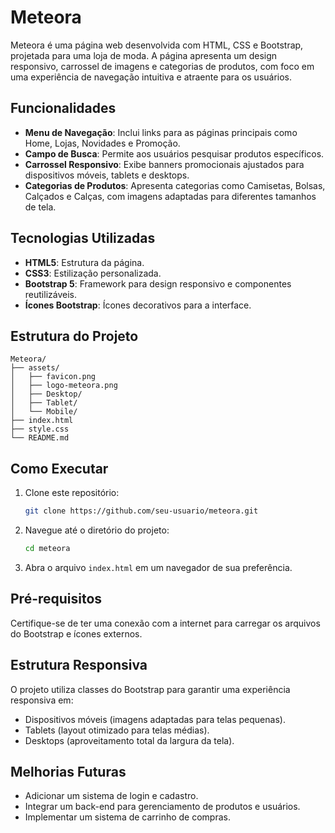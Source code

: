 # Meteora

Meteora é uma página web desenvolvida com HTML, CSS e Bootstrap, projetada para uma loja de moda. A página apresenta um design responsivo, carrossel de imagens e categorias de produtos, com foco em uma experiência de navegação intuitiva e atraente para os usuários.

## Funcionalidades

- **Menu de Navegação**: Inclui links para as páginas principais como Home, Lojas, Novidades e Promoção.
- **Campo de Busca**: Permite aos usuários pesquisar produtos específicos.
- **Carrossel Responsivo**: Exibe banners promocionais ajustados para dispositivos móveis, tablets e desktops.
- **Categorias de Produtos**: Apresenta categorias como Camisetas, Bolsas, Calçados e Calças, com imagens adaptadas para diferentes tamanhos de tela.

## Tecnologias Utilizadas

- **HTML5**: Estrutura da página.
- **CSS3**: Estilização personalizada.
- **Bootstrap 5**: Framework para design responsivo e componentes reutilizáveis.
- **Ícones Bootstrap**: Ícones decorativos para a interface.

## Estrutura do Projeto

```
Meteora/
├── assets/
│   ├── favicon.png
│   ├── logo-meteora.png
│   ├── Desktop/
│   ├── Tablet/
│   └── Mobile/
├── index.html
├── style.css
└── README.md
```

## Como Executar

1. Clone este repositório:
   ```bash
   git clone https://github.com/seu-usuario/meteora.git
   ```

2. Navegue até o diretório do projeto:
   ```bash
   cd meteora
   ```

3. Abra o arquivo `index.html` em um navegador de sua preferência.

## Pré-requisitos

Certifique-se de ter uma conexão com a internet para carregar os arquivos do Bootstrap e ícones externos.

## Estrutura Responsiva

O projeto utiliza classes do Bootstrap para garantir uma experiência responsiva em:

- Dispositivos móveis (imagens adaptadas para telas pequenas).
- Tablets (layout otimizado para telas médias).
- Desktops (aproveitamento total da largura da tela).

## Melhorias Futuras

- Adicionar um sistema de login e cadastro.
- Integrar um back-end para gerenciamento de produtos e usuários.
- Implementar um sistema de carrinho de compras.
